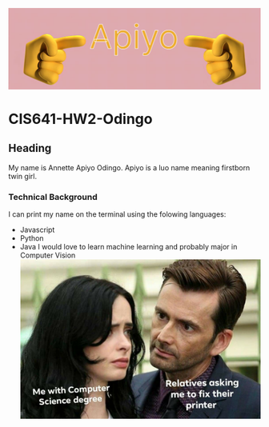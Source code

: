 ![apiyo-pointer](./images/apiyo.svg)
# CIS641-HW2-Odingo
## Heading
My name is Annette Apiyo Odingo. Apiyo is a luo name meaning firstborn twin girl.
### Technical Background
I can print my name on the terminal using the folowing languages:
  - Javascript
  - Python
  - Java
I would love to learn machine learning and probably major in Computer Vision
![meme](./images/meme.jpeg)